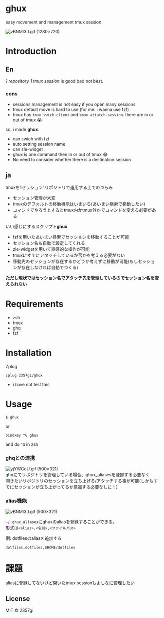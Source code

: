 # ghux
easy movement and management tmux session.


![vBNMI3J.gif (1280×720)](https://i.imgur.com/vBNMI3J.gif)


# Introduction
## En
*1 repository 1 tmux session* is good bad not best.
### cons
- sessions management is not easy if you open many sessions
- tmux default move is hard to use (for me. i wanna use fzf)
- tmux has `tmux swich-client` and `tmux attatch-session`. there are in or out of tmux :sob:

so, i made **ghux**.
- can swich with fzf
- auto setting session name
- can zle-widget
- ghux is one command then in or out of tmux :joy:
- No need to consider whether there is a destination session

## ja
tmuxを1セッション1リポジトリで運用する上でのつらみ  
- セッション管理が大変
- tmuxのデフォルトの移動機能はいまいち(あいまい検索で移動したい)
- コマンドでやろうとするとtmux内かtmux外かでコマンドを変える必要がある

いい感じにするスクリプト**ghux**

- fzfを用いたあいまい検索でセッションを移動することが可能
- セッション名も自動で設定してくれる
- zle-widgetを用いて直感的な操作が可能
- tmuxにすでにアタッチしているか否かを考える必要がない
- 移動先のセッションが存在するかどうか考えずに移動が可能(もしセッションが存在しなければ自動でつくる)

**ただし現状ではセッション名でアタッチ先を管理しているのでセッション名を変えられない**  



# Requirements
- zsh
- tmux
- ghq
- fzf

# Installation
Zplug

```zsh:.zshrc
zplug 2357gi/ghux
```
* i have not test this

# Usage
```
$ ghux
```

or

```zsh:.zshrc
bindkey ^G ghux
```
and do `^G` in zsh


### ghqとの連携
![yjYWCeU.gif (500×321)](https://i.imgur.com/yjYWCeU.gif)  
ghqにてリポジトリを管理している場合、ghux_aliasesを登録する必要なく  
開きたいリポジトリのセッションを立ち上げる/アタッチする事が可能(しかもすでにセッションが立ち上がってるか意識する必要なしに！)  

### alias機能

![vBNMI3J.gif (500×321)](https://i.imgur.com/vBNMI3J.gif)  

`~/.ghux_aliases`にghuxのaliasを登録することができる。  
形式は`<alias>,<名前>,<ファイルパス>`

例: dotfilesのaliasを追加する

```
dotfiles,dotfiles,$HOME/dotfiles
```

# 課題
aliasに登録してないけど開いたtmux sessionもよしなに管理したい  

## License
MIT :copyright: 2357gi
